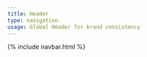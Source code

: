 ```yaml
---
title: Header
type: navigation
usage: Global Header for brand consistency
---
```


{% include navbar.html %}